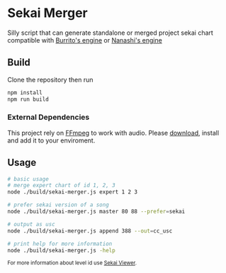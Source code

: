 # Sekai Merger
Silly script that can generate standalone or merged project sekai chart compatible with [Burrito's engine](https://github.com/NonSpicyBurrito/sonolus-pjsekai-engine) or [Nanashi's engine](https://github.com/sevenc-nanashi/sonolus-pjsekai-engine-extended)
## Build
Clone the repository then run
``` bash
npm install
npm run build
```
### External Dependencies
This project rely on [FFmpeg](https://www.ffmpeg.org) to work with audio.
Please [download](https://www.ffmpeg.org/download.html), install and add it to your enviroment.
## Usage

``` bash
# basic usage
# merge expert chart of id 1, 2, 3
node ./build/sekai-merger.js expert 1 2 3

# prefer sekai version of a song
node ./build/sekai-merger.js master 80 88 --prefer=sekai

# output as usc
node ./build/sekai-merger.js append 388 --out=cc_usc

# print help for more information
node ./build/sekai-merger.js -help
```

<sub>For more information about level id use [Sekai Viewer](https://sekai.best/music).</sub>